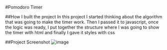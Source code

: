 #Pomodoro Timer

##How I built the project
In this project I started thinking about the algorithm that was going to make the timer work. Then I passed it to javascript, once the logic was ready, I put together the structure where I was going to show the timer with html and finally I gave it styles with css

##Project Screenshot
![image](https://github.com/NicoFani/pomodoro-timer/assets/91576702/12db7a98-015a-4e82-a9b7-71fb7f4826a1)

